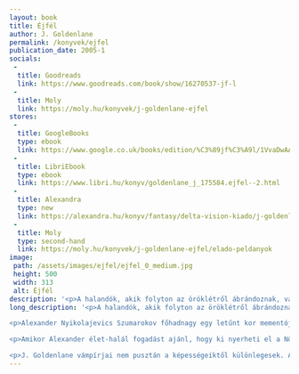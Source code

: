 ```yaml
---
layout: book
title: Éjfél
author: J. Goldenlane
permalink: /konyvek/ejfel
publication_date: 2005-1
socials:
 -
  title: Goodreads
  link: https://www.goodreads.com/book/show/16270537-jf-l
 -
  title: Moly
  link: https://moly.hu/konyvek/j-goldenlane-ejfel
stores:
 -
  title: GoogleBooks
  type: ebook
  link: https://www.google.co.uk/books/edition/%C3%89jf%C3%A9l/1VvaDwAAQBAJ
 -
  title: LibriEbook
  type: ebook
  link: https://www.libri.hu/konyv/goldenlane_j_175584.ejfel--2.html
 -
  title: Alexandra
  type: new
  link: https://alexandra.hu/konyv/fantasy/delta-vision-kiado/j-goldenlane/ejfel
 -
  title: Moly
  type: second-hand
  link: https://moly.hu/konyvek/j-goldenlane-ejfel/elado-peldanyok
image: 
 path: /assets/images/ejfel/ejfel_0_medium.jpg
 height: 500
 width: 313
 alt: Éjfél
description: '<p>A ​halandók, akik folyton az öröklétről ábrándoznak, vajon belegondolnak-e abba, hogy a végtelen időnek önmagában semmilyen értéke sincsen? Annak, akinek régi barátja a halál, és akit a megsemmisülés pillanata néha jobban vonz, mint taszít, felfoghatatlanul mást jelent a pillanatok múlása. Eredendően máshogy látja tőle önmagát, a világot... a prédát és a vadászat kiteljesedését is. [...]</p>'
long_description: '<p>A ​halandók, akik folyton az öröklétről ábrándoznak, vajon belegondolnak-e abba, hogy a végtelen időnek önmagában semmilyen értéke sincsen? Annak, akinek régi barátja a halál, és akit a megsemmisülés pillanata néha jobban vonz, mint taszít, felfoghatatlanul mást jelent a pillanatok múlása. Eredendően máshogy látja tőle önmagát, a világot... a prédát és a vadászat kiteljesedését is.</p>

<p>Alexander Nyikolajevics Szumarokov főhadnagy egy letűnt kor mementója: udvarias, intelligens, vasakaratú arisztokrata. Csak éppen tökéletesen halott, amíg az emberek világában felkel és lenyugszik a nap. Az éjszaka uraként a modernkori London utcáin keres értelmet a monoton éjjelekben – és találkozik a Nővel, aki harmóniájában maga a tökély, akiben csak úgy izzik a tűz, az élet. Csakhogy neki már megvan a maga Hercege.</p>

<p>Amikor Alexander élet-halál fogadást ajánl, hogy ki nyerheti el a Nő szerelmét, ő már tudja, hogy a tét nem pusztán a létezés – hanem az őserő, amely bárminek értelmet adhat, amellyel a világot ketté lehet tépni.</p>

<p>J. Goldenlane vámpírjai nem pusztán a képességeiktől különlegesek. Az írónő a zsáner archaikus gyökeréig nyúl vissza, sötét hangulatú, pikírt stílusú, groteszkségében is szórakoztató, modernkori drámaként bizonyítva a téma klasszikus tételét – hogy amikor a szerelemért és a győzelemért bárki bármire képes, akkor az okkal szörnyetegnek tartott és az emberségesnek nevezett szerepek sem lesznek többé egyértelműek.</p>'
---
```


